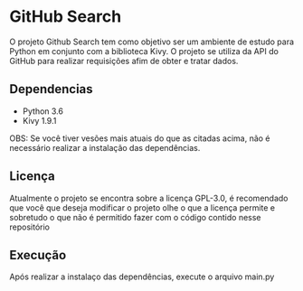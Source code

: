 # GitHub Search
<p>O projeto Github Search tem como objetivo ser um ambiente de estudo para Python em conjunto com a biblioteca Kivy. O projeto se utiliza da API do GitHub para realizar requisições afim de obter e tratar dados.<p>

## Dependencias
  <ul>
    <li>Python 3.6</li>
    <li>Kivy 1.9.1</li>
  </ul>
  <p>OBS: Se você tiver vesões mais atuais do que as citadas acima, não é necessário realizar a instalação das dependências.</p>

## Licença
<p>Atualmente o projeto se encontra sobre a licença GPL-3.0, é recomendado que você que deseja modificar o projeto olhe o que a licença permite e sobretudo o que não é permitido fazer com o código contido nesse repositório</p>

## Execução
<p>Após realizar a instalaço das dependências, execute o arquivo main.py</p>
